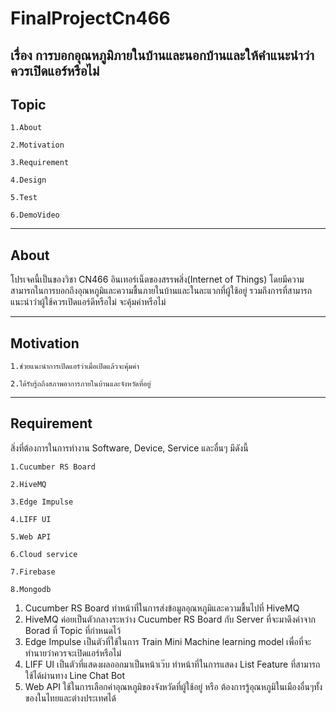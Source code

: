 # FinalProjectCn466
## เรื่อง การบอกอุณหภูมิภายในบ้านและนอกบ้านและให้คำแนะนำว่าควรเปิดแอร์หรือไม่
## Topic

    1.About
    
    2.Motivation
    
    3.Requirement
    
    4.Design
    
    5.Test
    
    6.DemoVideo
    
---------------------

## About

  โปรเจคนี้เป็นของวิชา CN466 อินเทอร์เน็ตของสรรพสิ่ง(Internet of Things) โดยมีความสามารถในการบอกถึงอุณหภูมิและความชื้นภายในบ้านและในละแวกที่ผู้ใช้อยู่
รวมถึงการที่สามารถแนะนำว่าผู้ใช้ควรเปิดแอร์ดีหรือไม่ จะคุ้มค่าหรือไม่

---------------------

## Motivation 

    1.ช่วยแนะนำการเปิดแอร์ว่าเมื่อเปิดแล้วจะคุ้มค่า
    
    2.ได้รับรู้ถถึงสภาพอาการภายในบ้านและจังหวัดที่อยู่
    
---------------------

## Requirement

สิ่งที่ต้องการในการทำงาน Software, Device, Service และอื่นๆ มีดังนี้

    1.Cucumber RS Board
    
    2.HiveMQ
    
    3.Edge Impulse
    
    4.LIFF UI
    
    5.Web API
    
    6.Cloud service
    
    7.Firebase
    
    8.Mongodb
    
1. Cucumber RS Board ทำหน้าที่ในการส่งข้อมูลอุณหภูมิและความชื้นไปที่ HiveMQ
2. HiveMQ ค่อยเป็นตัวกลางระหว่าง Cucumber RS Board กับ Server ที่จะมาดึงค่าจาก Borad ที่ Topic ที่กำหนดไว้
3. Edge Impulse เป็นตัวที่ใช้ในการ Train Mini Machine learning model เพื่อที่จะทำนายว่าควรจะเปิดแอร์หรือไม่
4. LIFF UI เป็นตัวที่แสดงผลออกมาเป็นหน้าเว๊บ ทำหน้าที่ในการแสดง List Feature ที่สามารถใช้ได้ผ่านทาง Line Chat Bot
5. Web API ใช้ในการเลือกค่าอุณหภูมิของจังหวัดที่ผู้ใช้อยู่ หรือ ต้องการรู้อุณหภูมิในเมืองอื่นๆทั้งของในไทยและต่างประเทศได้

    
    
